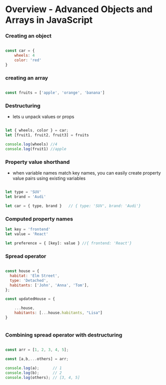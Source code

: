 # Overview - Advanced Objects and Arrays in JavaScript

### Creating an object

```js

const car = {
    wheels: 4
    color: 'red'
}


```


### creating an array

```js

const fruits = ['apple', 'orange', 'banana']

```

### Destructuring

- lets u unpack values or props

```js

let { wheels, color } = car;
let [fruit1, fruit2, fruit3] = fruits

console.log(wheels) //4
console.log(fruit1) //apple

```

### Property value shorthand

- when variable names match key names, you can easily create property value pairs using existing variables

```js

let type = 'SUV'
let brand = 'Audi'

let car = { type, brand }   // { type: 'SUV', brand: 'Audi'}

```

### Computed property names

```js
let key = 'frontend'
let value = 'React'

let preference = { [key]: value } //{ frontend: 'React'}

```

### Spread operator

```js

const house = {
  habitat: 'Elm Street',
  type: 'Detached',
  habitants: ['John', 'Anna', 'Tom'],
};

const updatedHouse = {

    ...house,
    habitants: [...house.habitants, "Lisa"]
}



```


### Combining spread operator with destructuring 


```js

const arr = [1, 2, 3, 4, 5];

const [a,b,...others] = arr;

console.log(a);      // 1
console.log(b);      // 2
console.log(others); // [3, 4, 5]


```